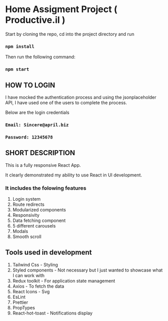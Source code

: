 # Home Assigment Project ( Productive.il )

Start by cloning the repo, cd into the project directory and run

### `npm install`

Then run the following command:

### `npm start`

## HOW TO LOGIN

I have mocked the authentication process and using the jsonplaceholder API, I have used one of the users to complete the process.

Below are the login credentials

### `Email: Sincere@april.biz`

### `Password: 12345678`


## SHORT DESCRIPTION

This is a fully responsive React App.

It clearly demonstrated my ability to use React in UI development.

### It includes the folowing features

1. Login system
2. Route redirects
3. Modularized components
4. Responsivity
5. Data fetching component
6. 5 different carousels
7. Modals
8. Smooth scroll

## Tools used in development

1. Tailwind Css - Styling
2. Styled components - Not necessary but I just wanted to showcase what I can work with
3. Redux toolkit - For application state management
4. Axios - To fetch the data
5. React Icons - Svg
6. EsLint
7. Prettier
8. PropTypes
9. React-hot-toast - Notifications display







